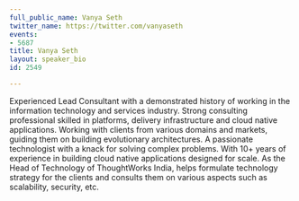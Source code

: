 ```yaml
---
full_public_name: Vanya Seth
twitter_name: https://twitter.com/vanyaseth
events:
- 5687
title: Vanya Seth
layout: speaker_bio
id: 2549

---
```

Experienced Lead Consultant with a demonstrated history of working in the information technology and services industry. Strong consulting professional skilled in platforms, delivery infrastructure and cloud native applications. Working with clients from various domains and markets, guiding them on building evolutionary architectures. A passionate technologist with a knack for solving complex problems. With 10+ years of experience in building cloud native applications designed for scale. As the Head of Technology of ThoughtWorks India, helps formulate technology strategy for the clients and consults them on various aspects such as scalability, security, etc.